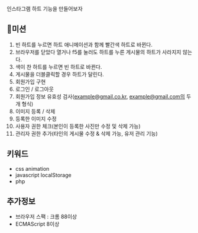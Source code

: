 인스타그램 하트 기능을 만들어보자

## 🚀미션
1. 빈 하트를 누르면 하트 애니메이션과 함께 빨간색 하트로 바뀐다.
2. 브라우저를 닫았다 열거나 f5를 눌러도 하트를 누른 게시물의 하트가 사라지지 않는다.
3. 색이 찬 하트를 누르면 빈 하트로 바뀐다.
4. 게시물을 더블클릭할 경우 하트가 달린다.
5. 회원가입 구현
6. 로그인 / 로그아웃
7. 회원가입 정보 유효성 검사(example@gmail.co.kr, example@gmail.com의 두개 형식)
8. 이미지 등록 / 삭제
9. 등록한 이미지 수정
10. 사용자 권한 체크(본인이 등록한 사진만 수정 및 삭제 가능)
11. 관리자 권한 추가(타인의 게시물 수정 & 삭제 가능, 유저 관리 기능)

## 키워드
- css animation
- javascript localStorage
- php

## 추가정보
- 브라우저 스팩 : 크롬 88이상
- ECMAScript 8이상